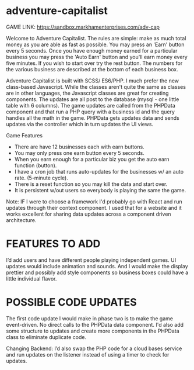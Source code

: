 # adventure-capitalist

GAME LINK: https://sandbox.markhamenterprises.com/adv-cap

Welcome to Adventure Capitalist. The rules are simple: make as much total money as you are able as fast as possible. You may press an 'Earn' button every 5 seconds. Once you have enough money earned for a particular business you may press the 'Auto Earn' button and you'll earn money every five minutes. If you wish to start over try the rest button. The numbers for the various business are described at the bottom of each business box.

Adventure Capitalist is built with SCSS/ ES6/PHP. I much prefer the new class-based Javascript. While the classes aren't quite the same as classes are in other languages, the Javascript classes are great for creating components. The updates are all post to the database (mysql - one little table with 6 columns). The game updates are called from the PHPData component and that run a PHP query with a business id and the query handles all the math in the game. PHPData gets updates data and sends updates via the controller which in turn updates the UI views.

Game Features
* There are have 12 businesses each with earn buttons.
* You may only press one earn button every 5 seconds.
* When you earn enough for a particular biz you get the auto earn function (button).
* I have a cron job that runs auto-updates for the businesses w/ an auto rate. (5-minute cycle).
* There is a reset function so you may kill the data and start over.
* It is persistent w/out users so everybody is playing the same the game.

Note: IF I were to choose a framework I'd probably go with React and run updates through their context component. I used that for a website and it works excellent for sharing data updates across a component driven architecture.

# FEATURES TO ADD
I’d add users and have different people playing independent games. UI updates would include animation and sounds. And I would make the display prettier and possibly add style components so business boxes could have a little individual flavor.

# POSSIBLE CODE UPDATES
The first code update I would make in phase two is to make the game event-driven. No direct calls to the PHPData data component. I'd also add some structure to updates and create more components in the PHPData class to eliminate duplicate code.

Changing Backend: I’d also swap the PHP code for a cloud bases service and run updates on the listener instead of using a timer to check for updates.
